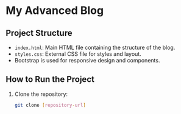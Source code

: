 # My Advanced Blog

## Project Structure

- `index.html`: Main HTML file containing the structure of the blog.
- `styles.css`: External CSS file for styles and layout.
- Bootstrap is used for responsive design and components.

## How to Run the Project

1. Clone the repository:
   ```bash
   git clone [repository-url]
